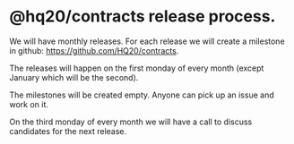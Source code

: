 # @hq20/contracts release process.

We will have monthly releases. For each release we will create a milestone in github: https://github.com/HQ20/contracts.

The releases will happen on the first monday of every month (except January which will be the second).

The milestones will be created empty. Anyone can pick up an issue and work on it.

On the third monday of every month we will have a call to discuss candidates for the next release.